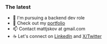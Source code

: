 ### The latest
- 🔭 I'm pursuing a backend dev role
- 📂 Check out my [portfolio](https://skovranek.github.io/)
- 📫 Contact mattjskov at gmail.com
- ☕ Let's connect on [LinkedIn](https://www.linkedin.com/in/matthew-skovranek-6390ba23a/) and [X/Twitter](https://twitter.com/MattSkovranek)
